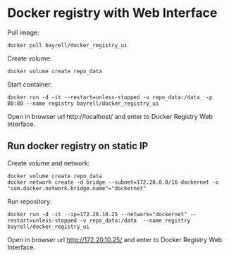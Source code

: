 # Docker registry with Web Interface


Pull image:
```
docker pull bayrell/docker_registry_ui
```


Create volume:
```
docker volume create repo_data
```


Start container:
```
docker run -d -it --restart=unless-stopped -v repo_data:/data  -p 80:80 --name registry bayrell/docker_registry_ui
```


Open in browser url http://localhost/ and enter to Docker Registry Web Interface.



## Run docker registry on static IP


Create volume and network:
```
docker volume create repo_data
docker network create -d bridge --subnet=172.20.0.0/16 dockernet -o "com.docker.network.bridge.name"="dockernet"
```


Run repository:
```
docker run -d -it --ip=172.20.10.25 --network="dockernet" --restart=unless-stopped -v repo_data:/data  --name registry bayrell/docker_registry_ui
```


Open in browser url http://172.20.10.25/ and enter to Docker Registry Web Interface.
